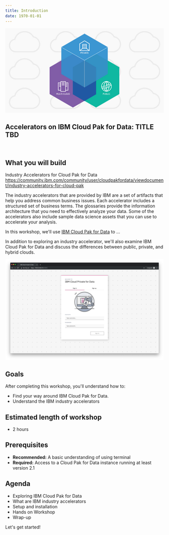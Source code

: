 ```yaml
---
title: Introduction
date: 1970-01-01
---
```


![](assets/private-cloud-leadspace@2x.jpg)

## Accelerators on IBM Cloud Pak for Data: TITLE TBD

<br />

## What you will build
Industry Accelerators for Cloud Pak for Data 
https://community.ibm.com/community/user/cloudpakfordata/viewdocument/industry-accelerators-for-cloud-pak

The industry accelerators that are provided by IBM are a set of artifacts that help you address common business issues. Each accelerator includes a structured set of business terms. The glossaries provide the information architecture that you need to effectively analyze your data. Some of the accelerators also include sample data science assets that you can use to accelerate your analysis.


In this workshop, we'll use [IBM Cloud Pak for Data](https://www.ibm.com/products/cloud-pak-for-data) to ...

In addition to exploring an industry accelerator, we'll also examine IBM Cloud Pak for Data and discuss the differences between public, private, and hybrid clouds.

![](assets/ICP4D-sign-in.png)

## Goals
After completing this workshop, you'll understand how to:
* Find your way around IBM Cloud Pak for Data.
* Understand the IBM industry accelerators

## Estimated length of workshop
* 2 hours

## Prerequisites
* **Recommended:** A basic understanding of using terminal
* **Required:** Access to a Cloud Pak for Data instance running at least version 2.1

## Agenda
* Exploring IBM Cloud Pak for Data
* What are IBM industry accelerators
* Setup and installation
* Hands on Workshop
* Wrap-up

Let's get started!
